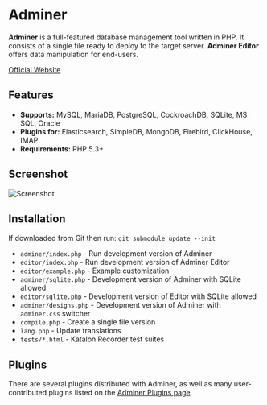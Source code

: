 # Adminer
**Adminer** is a full-featured database management tool written in PHP. It consists of a single file ready to deploy to the target server.
**Adminer Editor** offers data manipulation for end-users.

[Official Website](https://www.adminer.org/)

## Features
- **Supports:** MySQL, MariaDB, PostgreSQL, CockroachDB, SQLite, MS SQL, Oracle
- **Plugins for:** Elasticsearch, SimpleDB, MongoDB, Firebird, ClickHouse, IMAP
- **Requirements:** PHP 5.3+

## Screenshot
![Screenshot](https://www.adminer.org/static/screenshots/table.png)

## Installation
If downloaded from Git then run: `git submodule update --init`

- `adminer/index.php` - Run development version of Adminer
- `editor/index.php` - Run development version of Adminer Editor
- `editor/example.php` - Example customization
- `adminer/sqlite.php` - Development version of Adminer with SQLite allowed
- `editor/sqlite.php` - Development version of Editor with SQLite allowed
- `adminer/designs.php` - Development version of Adminer with `adminer.css` switcher
- `compile.php` - Create a single file version
- `lang.php` - Update translations
- `tests/*.html` - Katalon Recorder test suites

## Plugins
There are several plugins distributed with Adminer, as well as many user-contributed plugins listed on the [Adminer Plugins page](https://www.adminer.org/plugins/).
